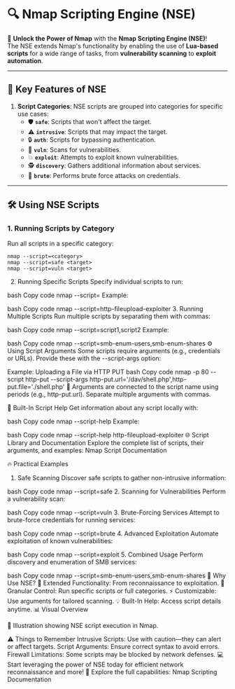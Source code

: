 # 🔍 **Nmap Scripting Engine (NSE)**  

🎉 **Unlock the Power of Nmap** with the **Nmap Scripting Engine (NSE)**!  
The NSE extends Nmap's functionality by enabling the use of **Lua-based scripts** for a wide range of tasks, from **vulnerability scanning** to **exploit automation**.  

---

## 🌟 **Key Features of NSE**  

1. **Script Categories**:
   NSE scripts are grouped into categories for specific use cases:  
   - 🛡️ **`safe`**: Scripts that won't affect the target.  
   - ⚠️ **`intrusive`**: Scripts that may impact the target.  
   - 🔒 **`auth`**: Scripts for bypassing authentication.  
   - 🧱 **`vuln`**: Scans for vulnerabilities.  
   - 💥 **`exploit`**: Attempts to exploit known vulnerabilities.  
   - 🕵️ **`discovery`**: Gathers additional information about services.  
   - 🔐 **`brute`**: Performs brute force attacks on credentials.

---

## 🛠️ **Using NSE Scripts**

### **1. Running Scripts by Category**  
Run all scripts in a specific category:  
```
nmap --script=<category>
nmap --script=safe <target>
nmap --script=vuln <target>
```

2. Running Specific Scripts
Specify individual scripts to run:

bash
Copy code
nmap --script=<script-name>
Example:

bash
Copy code
nmap --script=http-fileupload-exploiter <target>
3. Running Multiple Scripts
Run multiple scripts by separating them with commas:

bash
Copy code
nmap --script=script1,script2 <target>
Example:

bash
Copy code
nmap --script=smb-enum-users,smb-enum-shares <target>
⚙️ Using Script Arguments
Some scripts require arguments (e.g., credentials or URLs). Provide these with the --script-args option:

Example: Uploading a File via HTTP PUT
bash
Copy code
nmap -p 80 --script http-put --script-args http-put.url='/dav/shell.php',http-put.file='./shell.php'
📌 Arguments are connected to the script name using periods (e.g., http-put.url). Separate multiple arguments with commas.

📖 Built-In Script Help
Get information about any script locally with:

bash
Copy code
nmap --script-help <script-name>
Example:

bash
Copy code
nmap --script-help http-fileupload-exploiter
🌐 Script Library and Documentation
Explore the complete list of scripts, their arguments, and examples:
Nmap Script Documentation

🔥 Practical Examples
1. Safe Scanning
Discover safe scripts to gather non-intrusive information:

bash
Copy code
nmap --script=safe <target>
2. Scanning for Vulnerabilities
Perform a vulnerability scan:

bash
Copy code
nmap --script=vuln <target>
3. Brute-Forcing Services
Attempt to brute-force credentials for running services:

bash
Copy code
nmap --script=brute <target>
4. Advanced Exploitation
Automate exploitation of known vulnerabilities:

bash
Copy code
nmap --script=exploit <target>
5. Combined Usage
Perform discovery and enumeration of SMB services:

bash
Copy code
nmap --script=smb-enum-users,smb-enum-shares <target>
🎯 Why Use NSE?
🚀 Extended Functionality: From reconnaissance to exploitation.
🔎 Granular Control: Run specific scripts or full categories.
⚡ Customizable: Use arguments for tailored scanning.
💡 Built-In Help: Access script details anytime.
📊 Visual Overview

📌 Illustration showing NSE script execution in Nmap.

⚠️ Things to Remember
Intrusive Scripts: Use with caution—they can alert or affect targets.
Script Arguments: Ensure correct syntax to avoid errors.
Firewall Limitations: Some scripts may be blocked by network defenses.
💻 Start leveraging the power of NSE today for efficient network reconnaissance and more!
🔗 Explore the full capabilities: Nmap Scripting Documentation
